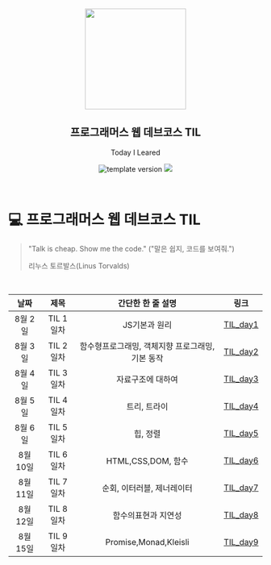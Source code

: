<br/>
<p align="middle" >
  <img width="200px;" src="./src/images/prgms-logo.png"/>
</p>
<h2 align="middle">프로그래머스 웹 데브코스 TIL</h2>
<p align="middle">Today I Leared</p>
<p align="middle">
  <img src="https://img.shields.io/badge/version-1.0.0-blue?style=flat-square" alt="template version"/>
  <img src="https://img.shields.io/badge/language-md-md.svg?style=flat-square"/>
</p>

<p align="middle">
  <!-- <a href="#">☕ 블로그 링크</a> -->  
</p>

<br/>

# 💻 프로그래머스 웹 데브코스 TIL

> "Talk is cheap. Show me the code."
> ("말은 쉽지, 코드를 보여줘.")
>
> 리누스 토르발스(Linus Torvalds)

<br/>

|   날짜   |   제목    |                간단한 한 줄 설명                 |                        링크                         |
| :------: | :-------: | :----------------------------------------------: | :-------------------------------------------------: |
| 8월 2일  | TIL 1일차 |                  JS기본과 원리                   | [TIL_day1](https://sunjae95.github.io/posts/TIL_1/) |
| 8월 3일  | TIL 2일차 | 함수형프로그래밍, 객체지향 프로그래밍, 기본 동작 | [TIL_day2](https://sunjae95.github.io/posts/TIL_2/) |
| 8월 4일  | TIL 3일차 |                자료구조에 대하여                 | [TIL_day3](https://sunjae95.github.io/posts/TIL_3/) |
| 8월 5일  | TIL 4일차 |                   트리, 트라이                   | [TIL_day4](https://sunjae95.github.io/posts/TIL_4/) |
| 8월 6일  | TIL 5일차 |                     힙, 정렬                     | [TIL_day5](https://sunjae95.github.io/posts/TIL_5/) |
| 8월 10일 | TIL 6일차 |                HTML,CSS,DOM, 함수                | [TIL_day6](https://sunjae95.github.io/posts/TIL_6/) |
| 8월 11일 | TIL 7일차 |            순회, 이터러블, 제너레이터            | [TIL_day7](https://sunjae95.github.io/posts/TIL_7/) |
| 8월 12일 | TIL 8일차 |               함수의표현과 지연성                | [TIL_day8](https://sunjae95.github.io/posts/TIL_8/) |
| 8월 15일 | TIL 9일차 |              Promise,Monad,Kleisli               | [TIL_day9](https://sunjae95.github.io/posts/TIL_9/) |
